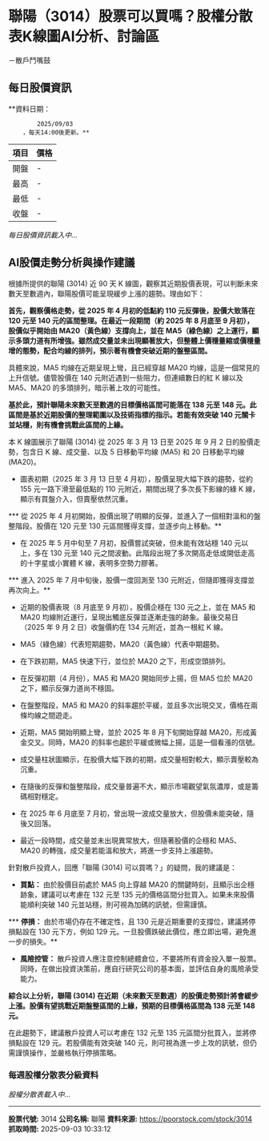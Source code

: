 # 聯陽（3014）股票可以買嗎？股權分散表K線圖AI分析、討論區
－散戶鬥嘴鼓

## 每日股價資訊

**資料日期：
        
            2025/09/03
        ，每天14:00後更新。**

| 項目 | 價格 |
|------|------|
| 開盤 | - |
| 最高 | - |
| 最低 | - |
| 收盤 | - |

*每日股價資訊載入中...*

## AI股價走勢分析與操作建議

根據所提供的聯陽 (3014) 近 90 天 K 線圖，觀察其近期股價表現，可以判斷未來數天至數週內，聯陽股價可能呈現緩步上漲的趨勢。理由如下：

**首先，觀察價格走勢，從 2025 年 4 月初的低點約 110 元反彈後，股價大致落在 120 元至 140 元的區間整理。在最近一段期間（約 2025 年 8 月底至 9 月初），股價似乎開始由 MA20（黃色線）支撐向上，並在 MA5（綠色線）之上運行，顯示多頭力道有所增強。雖然成交量並未出現顯著放大，但整體上價穩量縮或價穩量增的態勢，配合均線的排列，預示著有機會突破近期的盤整區間。**

具體來說，MA5 均線在近期呈現上彎，且已經穿越 MA20 均線，這是一個常見的上升信號。儘管股價在 140 元附近遇到一些阻力，但連續數日的紅 K 線以及 MA5、MA20 的多頭排列，暗示著上攻的可能性。

**基於此，預計聯陽未來數天至數週的目標價格區間可能落在 **138 元至 148 元**。此區間是基於近期股價的整理範圍以及技術指標的指示。若能有效突破 140 元關卡並站穩，則有機會挑戰此區間的上緣。**

本 K 線圖展示了聯陽 (3014) 從 2025 年 3 月 13 日至 2025 年 9 月 2 日的股價走勢，包含日 K 線、成交量、以及 5 日移動平均線 (MA5) 和 20 日移動平均線 (MA20)。

*   圖表初期（2025 年 3 月 13 日至 4 月初），股價呈現大幅下跌的趨勢，從約 155 元一路下滑至最低點的 110 元附近，期間出現了多次長下影線的綠 K 線，顯示有買盤介入，但賣壓依然沉重。

***   從 2025 年 4 月初開始，股價出現了明顯的反彈，並進入了一個相對溫和的盤整階段。股價在 120 元至 130 元區間獲得支撐，並逐步向上移動。**

*   在 2025 年 5 月中旬至 7 月初，股價嘗試突破，但未能有效站穩 140 元以上，多在 130 元至 140 元之間波動。此階段出現了多次開高走低或開低走高的十字星或小實體 K 線，表明多空勢力膠著。

***   進入 2025 年 7 月中旬後，股價一度回測至 130 元附近，但隨即獲得支撐並再次向上。**

*   近期的股價表現（8 月底至 9 月初），股價企穩在 130 元之上，並在 MA5 和 MA20 均線附近運行，呈現出觸底反彈並逐漸走強的跡象。最後交易日（2025 年 9 月 2 日）收盤價約在 134 元附近，並為一根紅 K 線。

*   MA5（綠色線）代表短期趨勢，MA20（黃色線）代表中期趨勢。

*   在下跌初期，MA5 快速下行，並位於 MA20 之下，形成空頭排列。

*   在反彈初期（4 月份），MA5 和 MA20 開始同步上揚，但 MA5 位於 MA20 之下，顯示反彈力道尚不穩固。

*   在盤整階段，MA5 和 MA20 的斜率趨於平緩，並且多次出現交叉，價格在兩條均線之間遊走。

*   近期，MA5 開始明顯上彎，並於 2025 年 8 月下旬開始穿越 MA20，形成黃金交叉。同時，MA20 的斜率也趨於平緩或微幅上揚，這是一個看漲的信號。

*   成交量柱狀圖顯示，在股價大幅下跌的初期，成交量相對較大，顯示賣壓較為沉重。

*   在隨後的反彈和盤整階段，成交量普遍不大，顯示市場觀望氣氛濃厚，或是籌碼相對穩定。

*   在 2025 年 6 月底至 7 月初，曾出現一波成交量放大，但股價未能突破，隨後又回落。

*   最近一段時間，成交量並未出現異常放大，但隨著股價的企穩和 MA5、MA20 的轉強，成交量若能溫和放大，將進一步支持上漲趨勢。

針對散戶投資人，回應「聯陽 (3014) 可以買嗎？」的疑問，我的建議是：

*   **買點：** 由於股價目前處於 MA5 向上穿越 MA20 的關鍵時刻，且顯示出企穩跡象，建議可以考慮在 132 元至 135 元的價格區間分批買入。如果未來股價能順利突破 140 元並站穩，則可視為加碼的訊號，但需謹慎。

***   **停損：** 由於市場仍存在不確定性，且 130 元是近期重要的支撐位，建議將停損點設在 130 元下方，例如 129 元。一旦股價跌破此價位，應立即出場，避免進一步的損失。**

*   **風險控管：** 散戶投資人應注意控制總體倉位，不要將所有資金投入單一股票。同時，在做出投資決策前，應自行研究公司的基本面，並評估自身的風險承受能力。

**綜合以上分析，聯陽 (3014) 在近期（未來數天至數週）的股價走勢預計將會緩步上漲。股價有望挑戰近期盤整區間的上緣，預期的目標價格區間為 **138 元至 148 元**。**

在此趨勢下，建議散戶投資人可以考慮在 132 元至 135 元區間分批買入，並將停損點設在 129 元。若股價能有效突破 140 元，則可視為進一步上攻的訊號，但仍需謹慎操作，並嚴格執行停損策略。

### 每週股權分散表分級資料

*股權分散表載入中...*

---

**股票代號:** 3014
**公司名稱:** 聯陽
**資料來源:** https://poorstock.com/stock/3014
**抓取時間:** 2025-09-03 10:33:12